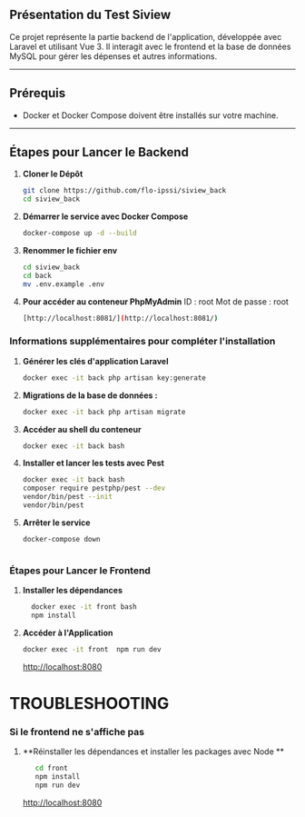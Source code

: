 ## **Présentation du Test Siview**
Ce projet représente la partie backend de l'application, développée avec Laravel et utilisant Vue 3. Il interagit avec le frontend et la base de données MySQL pour gérer les dépenses et autres informations.

---

## **Prérequis**
- Docker et Docker Compose doivent être installés sur votre machine.

---

## **Étapes pour Lancer le Backend**

1. **Cloner le Dépôt**
   ```bash
   git clone https://github.com/flo-ipssi/siview_back
   cd siview_back

2. **Démarrer le service avec Docker Compose**
   ```bash
   docker-compose up -d --build

3. **Renommer le fichier env**
   ```bash
   cd siview_back
   cd back
   mv .env.example .env

4. **Pour accéder au conteneur PhpMyAdmin** 
   ID : root
   Mot de passe : root
   ```bash
   [http://localhost:8081/](http://localhost:8081/)

### **Informations supplémentaires pour compléter l'installation**

1. **Générer les clés d'application Laravel**
   ```bash
   docker exec -it back php artisan key:generate

2. **Migrations de la base de données :**
   ```bash
   docker exec -it back php artisan migrate
   
3. **Accéder au shell du conteneur**
   ```bash
   docker exec -it back bash

4. **Installer et lancer les tests avec Pest**
   ```bash
   docker exec -it back bash
   composer require pestphp/pest --dev
   vendor/bin/pest --init
   vendor/bin/pest

5. **Arrêter le service**
   ```bash
   docker-compose down



### **Étapes pour Lancer le Frontend**

1. **Installer les dépendances**
   ```bash
     docker exec -it front bash 
     npm install
   ```
2. **Accéder à l'Application**
   ```bash
   docker exec -it front  npm run dev 
   ```
   [http://localhost:8080](http://localhost:8080)


# TROUBLESHOOTING #
### **Si le frontend ne s'affiche pas**
1. **Réinstaller les dépendances et installer les packages avec Node **
   ```bash
      cd front
      npm install
      npm run dev
   ```
   [http://localhost:8080](http://localhost:8080)